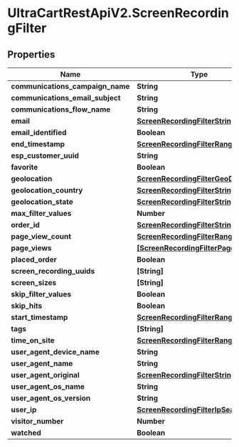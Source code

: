 # UltraCartRestApiV2.ScreenRecordingFilter

## Properties
Name | Type | Description | Notes
------------ | ------------- | ------------- | -------------
**communications_campaign_name** | **String** |  | [optional] 
**communications_email_subject** | **String** |  | [optional] 
**communications_flow_name** | **String** |  | [optional] 
**email** | [**ScreenRecordingFilterStringSearch**](ScreenRecordingFilterStringSearch.md) |  | [optional] 
**email_identified** | **Boolean** |  | [optional] 
**end_timestamp** | [**ScreenRecordingFilterRangeDate**](ScreenRecordingFilterRangeDate.md) |  | [optional] 
**esp_customer_uuid** | **String** |  | [optional] 
**favorite** | **Boolean** |  | [optional] 
**geolocation** | [**ScreenRecordingFilterGeoDistance**](ScreenRecordingFilterGeoDistance.md) |  | [optional] 
**geolocation_country** | [**ScreenRecordingFilterStringSearch**](ScreenRecordingFilterStringSearch.md) |  | [optional] 
**geolocation_state** | [**ScreenRecordingFilterStringSearch**](ScreenRecordingFilterStringSearch.md) |  | [optional] 
**max_filter_values** | **Number** |  | [optional] 
**order_id** | [**ScreenRecordingFilterStringSearch**](ScreenRecordingFilterStringSearch.md) |  | [optional] 
**page_view_count** | [**ScreenRecordingFilterRangeInteger**](ScreenRecordingFilterRangeInteger.md) |  | [optional] 
**page_views** | [**[ScreenRecordingFilterPageView]**](ScreenRecordingFilterPageView.md) |  | [optional] 
**placed_order** | **Boolean** |  | [optional] 
**screen_recording_uuids** | **[String]** |  | [optional] 
**screen_sizes** | **[String]** |  | [optional] 
**skip_filter_values** | **Boolean** |  | [optional] 
**skip_hits** | **Boolean** |  | [optional] 
**start_timestamp** | [**ScreenRecordingFilterRangeDate**](ScreenRecordingFilterRangeDate.md) |  | [optional] 
**tags** | **[String]** |  | [optional] 
**time_on_site** | [**ScreenRecordingFilterRangeInteger**](ScreenRecordingFilterRangeInteger.md) |  | [optional] 
**user_agent_device_name** | **String** |  | [optional] 
**user_agent_name** | **String** |  | [optional] 
**user_agent_original** | [**ScreenRecordingFilterStringSearch**](ScreenRecordingFilterStringSearch.md) |  | [optional] 
**user_agent_os_name** | **String** |  | [optional] 
**user_agent_os_version** | **String** |  | [optional] 
**user_ip** | [**ScreenRecordingFilterIpSearch**](ScreenRecordingFilterIpSearch.md) |  | [optional] 
**visitor_number** | **Number** |  | [optional] 
**watched** | **Boolean** |  | [optional] 


